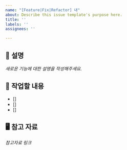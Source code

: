 ```yaml
---
name: "[Feature|Fix|Refactor] 내"
about: Describe this issue template's purpose here.
title: ''
labels: ''
assignees: ''

---
```


## 📌 설명
_새로운 기능에 대한 설명을 작성해주세요._


## 🔄 작업할 내용

- []
- []
- []

## 🖥️ 참고 자료
_참고자료 링크_
